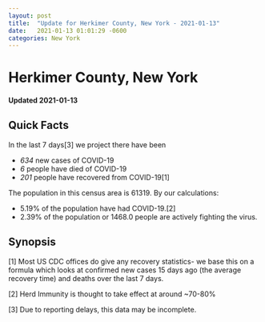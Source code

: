 ```yaml
---
layout: post
title:  "Update for Herkimer County, New York - 2021-01-13"
date:   2021-01-13 01:01:29 -0600
categories: New York
---
```


# Herkimer County, New York
#### Updated 2021-01-13

## Quick Facts

In the last 7 days[3] we project there have been
- *634* new cases of COVID-19
- *6* people have died of COVID-19
- *201* people have recovered from COVID-19[1]

The population in this census area is 61319. By our calculations:
- 5.19% of the population have had COVID-19.[2]
- 2.39% of the population or 1468.0 people are actively fighting the virus.

## Synopsis




[1] Most US CDC offices do give any recovery statistics- we base this on a formula which looks at confirmed new cases
15 days ago (the average recovery time) and deaths over the last 7 days.

[2] Herd Immunity is thought to take effect at around ~70-80%

[3] Due to reporting delays, this data may be incomplete.
 
    